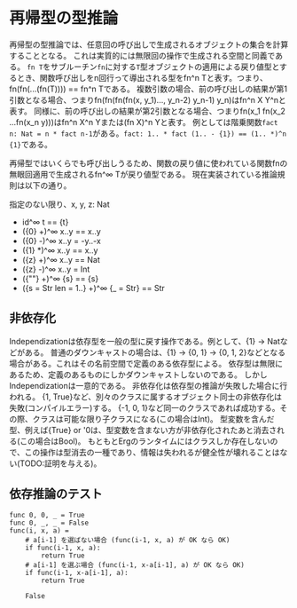 # 再帰型の型推論

再帰型の型推論では、任意回の呼び出しで生成されるオブジェクトの集合を計算することとなる。
これは実質的には無限回の操作で生成される空間と同義である。
`fn T`をサブルーチン`fn`に対する`T`型オブジェクトの適用による戻り値型とするとき、関数呼び出しをn回行って導出される型をfn^n Tと表す。つまり、fn(fn(...(fn(T)))) == fn^n Tである。
複数引数の場合、前の呼び出しの結果が第1引数となる場合、つまりfn(fn(fn(fn(x, y_1)..., y_n-2) y_n-1) y_n)はfn^n X Y^nと表す。
同様に、前の呼び出しの結果が第2引数となる場合、つまりfn(x_1 fn(x_2 ...fn(x_n y)))はfn^n X^n Yまたは(fn X)^n Yと表す。
例としては階乗関数`fact n: Nat = n * fact n-1`がある。`fact: 1.. * fact (1.. - {1}) == (1.. *)^n {1}`である。

再帰型ではいくらでも呼び出しうるため、関数の戻り値に使われている関数fnの無眼回適用で生成されるfn^∞ Tが戻り値型である。
現在実装されている推論規則は以下の通り。

指定のない限り、x, y, z: Nat

* id^∞ t == {t}
* ({0} +)^∞ x..y == x..y
* ({0} -)^∞ x..y = -y..-x
* ({1} *)^∞ x..y == x..y
* ({z} +)^∞ x..y == Nat
* ({z} -)^∞ x..y = Int
* ({""} +)^∞ {s} == {s}
* ({s = Str len = 1..} +)^∞ {\_ = Str} == Str

## 非依存化

Independizationは依存型を一般の型に戻す操作である。例として、{1} -> Natなどがある。
普通のダウンキャストの場合は、{1} -> {0, 1} -> {0, 1, 2}などとなる場合がある。これはその名前空間で定義のある依存型による。
依存型は無限にあるため、定義のあるものにしかダウンキャストしないのである。
しかしIndependizationは一意的である。
非依存化は依存型の推論が失敗した場合に行われる。
{1, True}など、別々のクラスに属するオブジェクト同士の非依存化は失敗(コンパイルエラー)する。
{-1, 0, 1}など同一のクラスであれば成功する。その際、クラスは可能な限り子クラスになる(この場合はInt)。
型変数を含んだ型、例えば{True} or '0は、型変数を含まない方が非依存化されたあと消去される(この場合はBool)。
もともとErgのランタイムにはクラスしか存在しないので、この操作は型消去の一種であり、情報は失われるが健全性が壊れることはない(TODO:証明を与える)。

## 依存推論のテスト

```erg
func 0, 0, _ = True
func 0, _, _ = False
func(i, x, a) =
    # a[i-1] を選ばない場合 (func(i-1, x, a) が OK なら OK)
    if func(i-1, x, a):
        return True
    # a[i-1] を選ぶ場合 (func(i-1, x-a[i-1], a) が OK なら OK)
    if func(i-1, x-a[i-1], a):
        return True

    False
```
